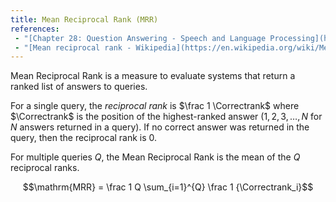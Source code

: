 ```yaml
---
title: Mean Reciprocal Rank (MRR)
references:
 - "[Chapter 28: Question Answering - Speech and Language Processing](https://web.stanford.edu/~jurafsky/slp3/28.pdf)"
 - "[Mean reciprocal rank - Wikipedia](https://en.wikipedia.org/wiki/Mean_reciprocal_rank)"
---
```


$\newcommand{\Correctrank}{\mathrm{rank}}$

Mean Reciprocal Rank is a measure to evaluate systems that return
a ranked list of answers to queries.

For a single query, the *reciprocal rank* is
$\frac 1 \Correctrank$ where $\Correctrank$ is the position of the
highest-ranked answer ($1, 2, 3, \ldots, N$ for $N$ answers returned
in a query). If no correct answer was returned in the query, then the reciprocal
rank is 0.

For multiple queries $Q$, the Mean Reciprocal Rank is the mean
of the $Q$ reciprocal ranks.

$$\mathrm{MRR} = \frac 1 Q \sum_{i=1}^{Q} \frac 1 {\Correctrank_i}$$


